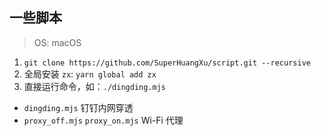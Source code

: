 ## 一些脚本
> OS: macOS
1. `git clone https://github.com/SuperHuangXu/script.git --recursive`
2. 全局安装 `zx`: `yarn global add zx`
3. 直接运行命令，如：`./dingding.mjs`

- `dingding.mjs` 钉钉内网穿透
- `proxy_off.mjs` `proxy_on.mjs` Wi-Fi 代理 